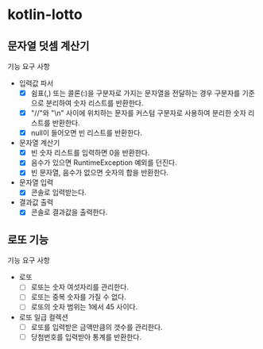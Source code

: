 # kotlin-lotto

## 문자열 덧셈 계산기

기능 요구 사항

- 입력값 파서
  - [x] 쉼표(,) 또는 콜론(:)을 구분자로 가지는 문자열을 전달하는 경우 구분자를 기준으로 분리하여 숫자 리스트를 반환한다.
  - [x] "//"와 "\n" 사이에 위치하는 문자를 커스텀 구분자로 사용하여 분리한 숫자 리스트를 반환한다.
  - [x] null이 들어오면 빈 리스트를 반환한다.
- 문자열 계산기
  - [x] 빈 숫자 리스트를 입력하면 0을 반환한다.
  - [x] 음수가 있으면 RuntimeException 예외를 던진다.
  - [x] 빈 문자열, 음수가 없으면 숫자의 합을 반환한다.
- 문자열 입력
  - [x] 콘솔로 입력받는다.
- 결과값 출력
  - [x] 콘솔로 결과값을 출력한다.

## 로또 기능

기능 요구 사항

- 로또
  - [ ] 로또는 숫자 여섯자리를 관리한다.
  - [ ] 로또는 중복 숫자를 가질 수 없다.
  - [ ] 로또의 숫자 범위는 1에서 45 사이다.
- 로또 일급 컬렉션
  - [ ] 로또를 입력받은 금액만큼의 갯수를 관리한다.
  - [ ] 당첨번호를 입력받아 통계를 반환한다.
